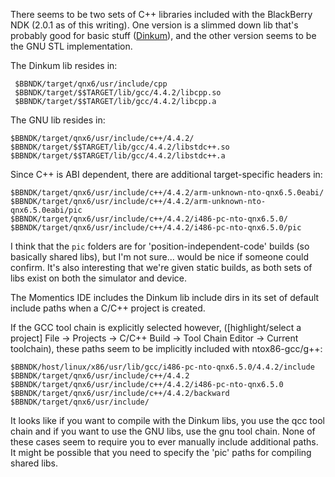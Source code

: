 There seems to be two sets of C++ libraries included with the BlackBerry NDK (2.0.1 as of this writing). One version is a slimmed down lib that's probably good for basic stuff ([Dinkum](https://bdsc.webapps.blackberry.com/native/reference/com.qnx.doc.dinkum/topic/cpp/index.html)), and the other version seems to be the GNU STL implementation.

The Dinkum lib resides in:  

     $BBNDK/target/qnx6/usr/include/cpp
     $BBNDK/target/$$TARGET/lib/gcc/4.4.2/libcpp.so
     $BBNDK/target/$$TARGET/lib/gcc/4.4.2/libcpp.a

The GNU lib resides in:  

    $BBNDK/target/qnx6/usr/include/c++/4.4.2/  
    $BBNDK/target/$$TARGET/lib/gcc/4.4.2/libstdc++.so  
    $BBNDK/target/$$TARGET/lib/gcc/4.4.2/libstdc++.a  

Since C++ is ABI dependent, there are additional target-specific headers in:  

    $BBNDK/target/qnx6/usr/include/c++/4.4.2/arm-unknown-nto-qnx6.5.0eabi/  
    $BBNDK/target/qnx6/usr/include/c++/4.4.2/arm-unknown-nto-qnx6.5.0eabi/pic  
    $BBNDK/target/qnx6/usr/include/c++/4.4.2/i486-pc-nto-qnx6.5.0/  
    $BBNDK/target/qnx6/usr/include/c++/4.4.2/i486-pc-nto-qnx6.5.0/pic  

I think that the `pic` folders are for 'position-independent-code' builds (so basically shared libs), but I'm not sure... would be nice if someone could confirm. It's also interesting that we're given static builds, as both sets of libs exist on both the simulator and device.

The Momentics IDE includes the Dinkum lib include dirs in its set of default include paths when a C/C++ project is created.

If the GCC tool chain is explicitly selected however, ([highlight/select a project] File -> Projects -> C/C++ Build -> Tool Chain Editor -> Current toolchain), these paths seem to be implicitly included with ntox86-gcc/g++:

    $BBNDK/host/linux/x86/usr/lib/gcc/i486-pc-nto-qnx6.5.0/4.4.2/include
    $BBNDK/target/qnx6/usr/include/c++/4.4.2
    $BBNDK/target/qnx6/usr/include/c++/4.4.2/i486-pc-nto-qnx6.5.0
    $BBNDK/target/qnx6/usr/include/c++/4.4.2/backward
    $BBNDK/target/qnx6/usr/include/

It looks like if you want to compile with the Dinkum libs, you use the qcc tool chain and if you want to use the GNU libs, use the gnu tool chain. None of these cases seem to require you to ever manually include additional paths. It might be possible that you need to specify the 'pic' paths for compiling shared libs.
